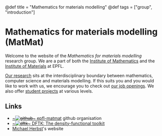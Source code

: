 @def title = "Mathematics for materials modelling"
@def tags = ["group", "introduction"]

# Mathematics for materials modelling (MatMat)

Welcome to the website of the *Mathematics for materials modelling* research group.
We are a part of both
the [Institute of Mathematics](https://www.epfl.ch/schools/sb/research/math/)
and the
[Institute of Materials](https://sti.epfl.ch/imx/)
at EPFL.

[Our research](/research) sits at the interdisciplinary boundary between
mathematics, computer science and materials modelling.
If this suits you and you would like to work with us,
we encourage you to check out [our job openings](/jobs).
We also offer [student projects](/student_projects) at various levels.

## Links
- [~~~<img class="logo" alt="github" src="/assets/github.png" />~~~ epfl-matmat](https://github.com/epfl-matmat) github organisation
- [~~~<img class="logo" alt="dftk" src="/assets/DFTK_48.svg" />~~~ DFTK: The density-functional toolkit](https://dftk.org)
- [Michael Herbst](https://michael-herbst.com)'s website
